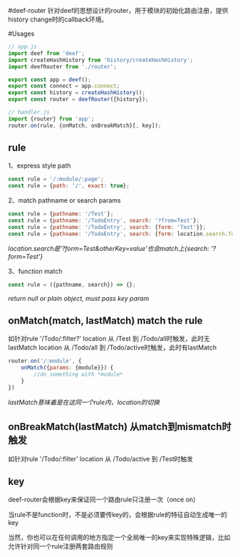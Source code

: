 #deef-router
针对deef的思想设计的router，用于模块的初始化路由注册，提供history change时的callback环境。

#Usages
```js
// app.js
import deef from 'deef';
import createHashHistory from 'history/createHashHistory';
import deefRouter from './router';

export const app = deef();
export const connect = app.connect;
export const history = createHashHistory();
export const router = deefRouter({history});

// handler.js
import {router} from 'app';
router.on(rule, {onMatch, onBreakMatch}[, key]);
```

## rule
1、express style path
```js
const rule = '/:module/:page';
const rule = {path: '/', exact: true};
```

2、match pathname or search params
```js
const rule = {pathname: '/Test'};
const rule = {pathname: '/TodoEntry', search: '?from=Test'};
const rule = {pathname: '/TodoEntry', search: {form: 'Test'}};
const rule = {pathname: '/TodoEntry', search: {form: location.search.form => {}}};
```
*location.search是'?form=Test&otherKey=value'也会match上{search: '?form=Test'}*

3、function match
```js
const rule = ({pathname, search}) => {};
```
*return null or plain object, must pass key param*

## onMatch(match, lastMatch) match the rule
如针对rule '/Todo/:filter?'
location 从 /Test 到 /Todo/all时触发，此时无lastMatch
location 从 /Todo/all 到 /Todo/active时触发，此时有lastMatch
```js
router.on('/:module', {
    onMatch({params: {module}}) {
        //do something with *module*
    }
})
```
*lastMatch意味着是在这同一个rule内，location的切换*

## onBreakMatch(lastMatch) 从match到mismatch时触发
如针对rule '/Todo/:filter'
location 从 /Todo/active 到 /Test时触发


## key
deef-router会根据key来保证同一个路由rule只注册一次（once on）

当rule不是function时，不是必须要传key的，会根据rule的特征自动生成唯一的key

当然，你也可以在任何调用的地方指定一个全局唯一的key来实现特殊逻辑，比如允许针对同一个rule注册两套路由规则
